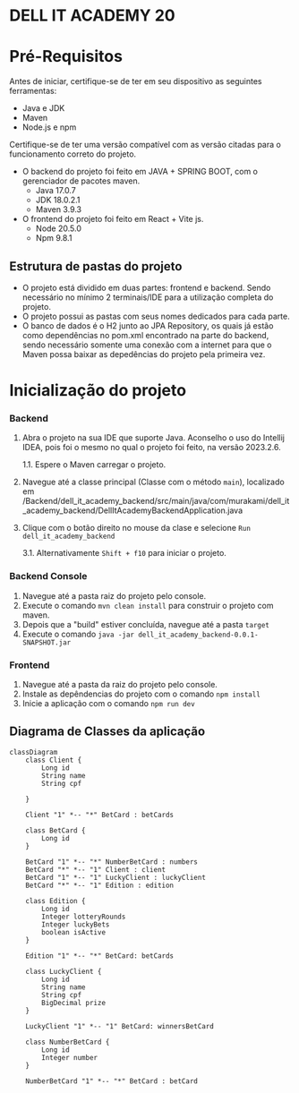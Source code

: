 # DELL IT ACADEMY 20

# Pré-Requisitos

Antes de iniciar, certifique-se de ter em seu dispositivo as seguintes ferramentas:

- Java e JDK
- Maven
- Node.js e npm

Certifique-se de ter uma versão compatível com as versão citadas para o funcionamento correto do projeto.

- O backend do projeto foi feito em JAVA + SPRING BOOT, com o gerenciador de pacotes maven.
  - Java 17.0.7
  - JDK 18.0.2.1
  - Maven 3.9.3
- O frontend do projeto foi feito em React + Vite js.
  - Node 20.5.0
  - Npm 9.8.1

## Estrutura de pastas do projeto

- O projeto está dividido em duas partes: frontend e backend. Sendo necessário no mínimo 2 terminais/IDE para a utilização completa do projeto.
- O projeto possui as pastas com seus nomes dedicados para cada parte.
- O banco de dados é o H2 junto ao JPA Repository, os quais já estão como dependências no pom.xml encontrado na parte do backend, sendo necessário somente uma conexão com a internet para que o Maven possa baixar as depedências do projeto pela primeira vez.

# Inicialização do projeto

### Backend

1. Abra o projeto na sua IDE que suporte Java. Aconselho o uso do Intellij IDEA, pois foi o mesmo no qual o projeto foi feito, na versão 2023.2.6.

   1.1. Espere o Maven carregar o projeto.

2. Navegue até a classe principal (Classe com o método `main`), localizado em /Backend/dell_it_academy_backend/src/main/java/com/murakami/dell_it_academy_backend/DellItAcademyBackendApplication.java
3. Clique com o botão direito no mouse da clase e selecione `Run dell_it_academy_backend`

   3.1. Alternativamente `Shift + f10` para iniciar o projeto.

### Backend Console

1. Navegue até a pasta raiz do projeto pelo console.
2. Execute o comando `mvn clean install` para construir o projeto com maven.
3. Depois que a "build" estiver concluída, navegue até a pasta `target`
4. Execute o comando `java -jar dell_it_academy_backend-0.0.1-SNAPSHOT.jar`

### Frontend

1. Navegue até a pasta da raiz do projeto pelo console.
2. Instale as depêndencias do projeto com o comando `npm install`
3. Inicie a aplicação com o comando `npm run dev`

## Diagrama de Classes da aplicação

```mermaid
classDiagram
    class Client {
        Long id
        String name
        String cpf

    }

    Client "1" *-- "*" BetCard : betCards

    class BetCard {
        Long id
    }

    BetCard "1" *-- "*" NumberBetCard : numbers
    BetCard "*" *-- "1" Client : client
    BetCard "1" *-- "1" LuckyClient : luckyClient
    BetCard "*" *-- "1" Edition : edition

    class Edition {
        Long id
        Integer lotteryRounds
        Integer luckyBets
        boolean isActive
    }

    Edition "1" *-- "*" BetCard: betCards

    class LuckyClient {
        Long id
        String name
        String cpf
        BigDecimal prize
    }

    LuckyClient "1" *-- "1" BetCard: winnersBetCard

    class NumberBetCard {
        Long id
        Integer number
    }

    NumberBetCard "1" *-- "*" BetCard : betCard

```

